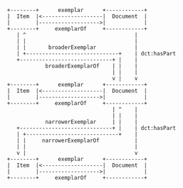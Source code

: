 ``` {.ditaa}     +--------+      exemplar      +------------+     |  Item  |<-------------------|  Document  |     |        |------------------->|            |     +--------+     exemplarOf     +------------+        | ^                                  |        | |                                  |        | |       broaderExemplar            |        | +-----------------------------+    | dct:hasPart        +-----------------------------+ |    |                 broaderExemplarOf    | |    |                                       | |    |                                      v |    v     +--------+      exemplar      +------------+     |  Item  |<-------------------|  Document  |     |        |------------------->|            |     +--------+     exemplarOf     +------------+                                      | ^    |                                      | |    |                 narrowerExemplar     | |    |         +-----------------------------+ |    | dct:hasPart        | +-----------------------------+    |        | |     narrowerExemplarOf           |         | |                                  |        v |                                  v     +--------+      exemplar      +------------+     |  Item  |<-------------------|  Document  |     |        |------------------->|            |     +--------+     exemplarOf     +------------+```